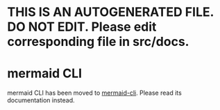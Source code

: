 # THIS IS AN AUTOGENERATED FILE. DO NOT EDIT. Please edit corresponding file in src/docs.

# mermaid CLI

mermaid CLI has been moved to [mermaid-cli](https://github.com/mermaid-js/mermaid-cli). Please read its documentation instead.
